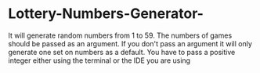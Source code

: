 # Lottery-Numbers-Generator-
It will generate random numbers from 1 to 59. The numbers of games should be passed as an argument.
If you don't pass an argument it will only generate one set on numbers as a default.
 You have to pass a positive integer either using the terminal or the IDE you are using
